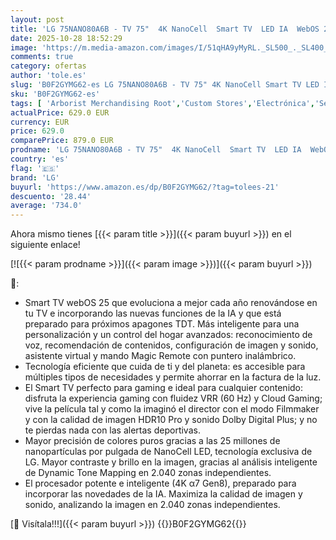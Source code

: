 ```yaml
---
layout: post
title: 'LG 75NANO80A6B - TV 75"  4K NanoCell  Smart TV  LED IA  WebOS 25  Procesador Potente e Inteligente  Super Upscaling  Dolby Digital Plus  Alexa/Google Assistant  Negro'
date: 2025-10-28 18:52:29
image: 'https://m.media-amazon.com/images/I/51qHA9yMyRL._SL500_._SL400_.jpg'
comments: true
category: ofertas
author: 'tole.es'
slug: 'B0F2GYMG62-es LG 75NANO80A6B - TV 75" 4K NanoCell Smart TV LED IA WebOS...'
sku: 'B0F2GYMG62-es'
tags: [ 'Arborist Merchandising Root','Custom Stores','Electrónica','Self Service','TV, vídeo y home cinema','Televisores','Xbox Anywhere - Selección de televisores','dd635ce1-b8f1-4920-b4b9-c00c26aa6274_0','dd635ce1-b8f1-4920-b4b9-c00c26aa6274_7001','lg','smart','tv','🇪🇸', ]
actualPrice: 629.0 EUR
currency: EUR
price: 629.0
comparePrice: 879.0 EUR
prodname: 'LG 75NANO80A6B - TV 75"  4K NanoCell  Smart TV  LED IA  WebOS 25  Procesador Potente e Inteligente  Super Upscaling  Dolby Digital Plus  Alexa/Google Assistant  Negro'
country: 'es'
flag: '🇪🇸'
brand: 'LG'
buyurl: 'https://www.amazon.es/dp/B0F2GYMG62/?tag=tolees-21'
descuento: '28.44'
average: '734.0'
---
```


Ahora mismo tienes [{{< param title >}}]({{< param buyurl >}}) en el siguiente enlace!

[![{{< param prodname >}}]({{< param image >}})]({{< param buyurl >}})

🔎:

- Smart TV webOS 25 que evoluciona a mejor cada año renovándose en tu TV e incorporando las nuevas funciones de la IA y que está preparado para próximos apagones TDT. Más inteligente para una personalización y un control del hogar avanzados: reconocimiento de voz, recomendación de contenidos, configuración de imagen y sonido, asistente virtual y mando Magic Remote con puntero inalámbrico.
- Tecnología eficiente que cuida de ti y del planeta: es accesible para múltiples tipos de necesidades y permite ahorrar en la factura de la luz.
- El Smart TV perfecto para gaming e ideal para cualquier contenido: disfruta la experiencia gaming con fluidez VRR (60 Hz) y Cloud Gaming; vive la película tal y como la imaginó el director con el modo Filmmaker y con la calidad de imagen HDR10 Pro y sonido Dolby Digital Plus; y no te pierdas nada con las alertas deportivas.
- Mayor precisión de colores puros gracias a las 25 millones de nanopartículas por pulgada de NanoCell LED, tecnología exclusiva de LG. Mayor contraste y brillo en la imagen, gracias al análisis inteligente de Dynamic Tone Mapping en 2.040 zonas independientes.
- El procesador potente e inteligente (4K α7 Gen8), preparado para incorporar las novedades de la IA. Maximiza la calidad de imagen y sonido, analizando la imagen en 2.040 zonas independientes.

[🛒 Visítala!!!]({{< param buyurl >}})
{{<world>}}B0F2GYMG62{{</world>}}
